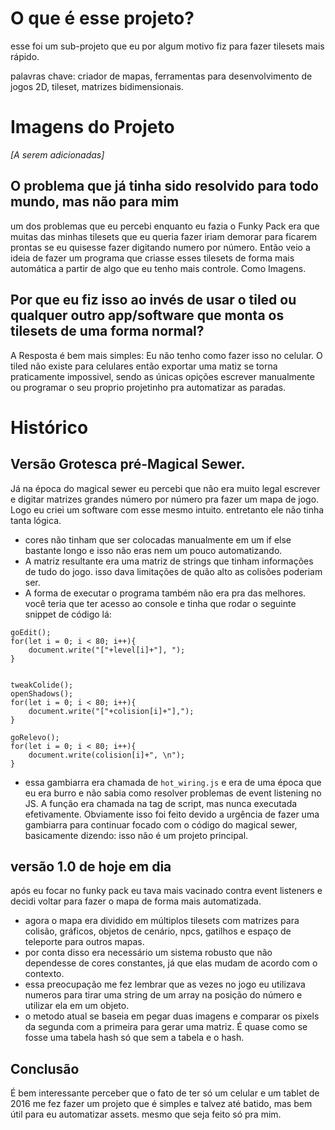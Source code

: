 # O que é esse projeto?

esse foi um sub-projeto que eu por algum motivo fiz para fazer tilesets mais rápido.

palavras chave: criador de mapas, ferramentas para desenvolvimento de jogos 2D, tileset, matrizes bidimensionais.

# Imagens do Projeto

_[A serem adicionadas]_

O problema que já tinha sido resolvido para todo mundo, mas não para mim
-

um dos problemas que eu percebi enquanto eu fazia o Funky Pack era que muitas das minhas tilesets que eu queria fazer iriam demorar para ficarem prontas se eu quisesse fazer digitando numero por número. Então veio a ideia de fazer um programa que criasse esses tilesets de forma mais automática a partir de algo que eu tenho mais controle. Como Imagens.

Por que eu fiz isso ao invés de usar o tiled ou qualquer outro app/software que monta os tilesets de uma forma normal?
-

A Resposta é bem mais simples: Eu não tenho como fazer isso no celular. O tiled não existe para celulares então exportar uma matiz se torna praticamente impossivel, sendo as únicas opições escrever manualmente ou programar o seu proprio projetinho pra automatizar as paradas.

# Histórico

Versão Grotesca pré-Magical Sewer.
-

Já na época do magical sewer eu percebi que não era muito legal escrever e digitar matrizes grandes número por número pra fazer um mapa de jogo. Logo eu criei um software com esse mesmo intuito. entretanto ele não tinha tanta lógica.

- cores não tinham que ser colocadas manualmente em um if else bastante longo e isso não eras nem um pouco automatizando.
- A matriz resultante era uma matriz de strings que tinham informações de tudo do jogo. isso dava limitações de quão alto as colisões poderiam ser.
- A forma de executar o programa também não era pra das melhores. você teria que ter acesso ao console e tinha que rodar o seguinte snippet de código lá:
```
goEdit();
for(let i = 0; i < 80; i++){
	document.write("["+level[i]+"], ");
}


tweakColide();
openShadows();
for(let i = 0; i < 80; i++){
	document.write("["+colision[i]+"],");
}

goRelevo();
for(let i = 0; i < 80; i++){
	document.write(colision[i]+", \n");
}
```
 - essa gambiarra era chamada de ```hot_wiring.js``` e era de uma época que eu era burro e não sabia como resolver problemas de event listening no JS. A função era chamada na tag de script, mas nunca executada efetivamente. Obviamente isso foi feito devido a urgência de fazer uma gambiarra para continuar focado com o código do magical sewer, basicamente dizendo: isso não é um projeto principal.
 

versão 1.0 de hoje em dia
-

após eu focar no funky pack eu tava mais vacinado contra event listeners e decidi voltar para fazer o mapa de forma mais automatizada.
- agora o mapa era dividido em múltiplos tilesets com matrizes para colisão, gráficos, objetos de cenário, npcs, gatilhos e espaço de teleporte para outros mapas.
- por conta disso era necessário um sistema robusto que não dependesse de cores constantes, já que elas mudam de acordo com o contexto.
- essa preocupação me fez lembrar que as vezes no jogo eu utilizava numeros para tirar uma string de um array na posição do número e utilizar ela em um objeto.
- o metodo atual se baseia em pegar duas imagens e comparar os pixels da segunda com a primeira para gerar uma matriz. É quase como se fosse uma tabela hash só que sem a tabela e o hash.

Conclusão
-

É bem interessante perceber que o fato de ter só um celular e um tablet de 2016 me fez fazer um projeto que é simples e talvez até batido, mas bem útil para eu automatizar assets. mesmo que seja feito só pra mim.
